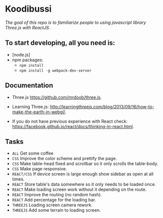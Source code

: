 # Koodibussi

*The goal of this repo is to familiarize people to using javascript library Three.js with ReactJS.*

## To start developing, all you need is:

* [node.js]
* npm packages:
  * `npm install`
  * `npm install -g webpack-dev-server`

## Documentation

* Three.js https://github.com/mrdoob/three.js.

* Learning Three.js: http://learningthreejs.com/blog/2013/09/16/how-to-make-the-earth-in-webgl/.

* If you do not have previous experience with React check: https://facebook.github.io/react/docs/thinking-in-react.html.

## Tasks

* `ALL` Get some coffee
* `CSS` Improve the color scheme and prettify the page.
* `CSS` Make table-head fixed and scrollbar so it only scrolls the table-body.
* `CSS` Make page responsive.
* `REACT/CSS` If device screen is large enough show sidebar as open at all times.
* `REACT` Store table's data somewhere so it only needs to be loaded once.
* `REACT` Make loading screen work without it depending on the route.
* `REACT` Improve the routing (no random hash).
* `REACT` Add percentage for the loading bar.
* `THREEJS` Loading screen camera rework.
* `THREEJS` Add some terrain to loading screen.